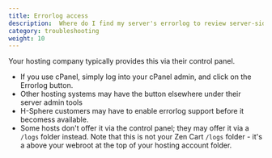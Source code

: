 ```yaml
---
title: Errorlog access  
description:  Where do I find my server's errorlog to review server-side problems?
category: troubleshooting
weight: 10
---
```


Your hosting company typically provides this via their control panel.

- If you use cPanel, simply log into your cPanel admin, and click on the Errorlog button.
- Other hosting systems may have the button elsewhere under their server admin tools
- H-Sphere customers may have to enable errorlog support before it becomess available.
- Some hosts don't offer it via the control panel; they may offer it via a `/logs` folder instead.  Note that this is not your Zen Cart `/logs` folder - it's a above your webroot at the top of your hosting account folder. 


